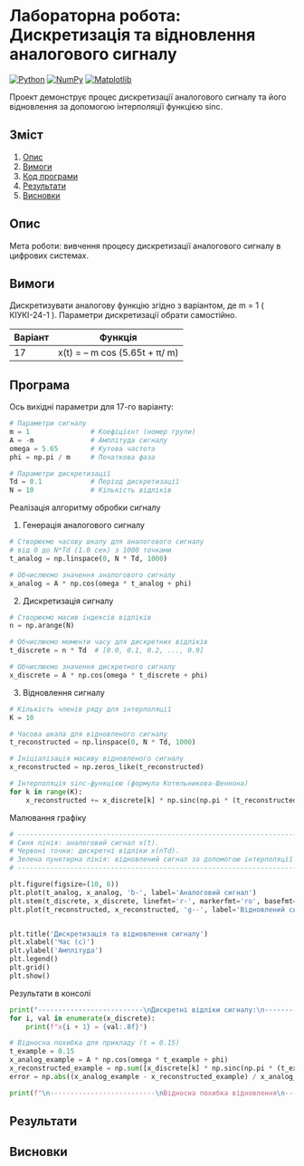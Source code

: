 # Лабораторна робота: Дискретизація та відновлення аналогового сигналу

[![Python](https://img.shields.io/badge/Python-3.8%2B-blue)](https://www.python.org/)
[![NumPy](https://img.shields.io/badge/NumPy-1.20%2B-orange)](https://numpy.org/)
[![Matplotlib](https://img.shields.io/badge/Matplotlib-3.4%2B-orange)](https://matplotlib.org/)

Проект демонструє процес дискретизації аналогового сигналу та його відновлення за допомогою інтерполяції функцією sinc.

## Зміст
1. [Опис](#опис)
2. [Вимоги](#вимоги)
3. [Код програми](#програма)
4. [Результати](#результати)
5. [Висновки](#висновки)

## Опис 

Мета роботи: вивчення процесу дискретизації аналогового сигналу в цифрових системах.

## Вимоги
Дискретизувати аналогову функцію згідно з варіантом, де m = 1 ( КІУКІ-24-1 ). Параметри дискретизації обрати
самостійно.

| Варіант     | Функція                       |
|-------------|-------------------------------|
| 17          | x(t) = – m cos (5.65t + π/ m) |

## Програма

Ось вихідні параметри для 17-го варіанту:

```python
# Параметри сигналу
m = 1               # Коефіцієнт (номер групи)
A = -m              # Амплітуда сигналу
omega = 5.65        # Кутова частота
phi = np.pi / m     # Початкова фаза

# Параметри дискретизації
Td = 0.1            # Період дискретизації
N = 10              # Кількість відліків
```

Реалізація алгоритму обробки сигналу

1. Генерація аналогового сигналу
```python
# Створюємо часову шкалу для аналогового сигналу
# від 0 до N*Td (1.0 сек) з 1000 точками
t_analog = np.linspace(0, N * Td, 1000)

# Обчислюємо значення аналогового сигналу
x_analog = A * np.cos(omega * t_analog + phi)
```

2. Дискретизація сигналу
```python
# Створюємо масив індексів відліків
n = np.arange(N)

# Обчислюємо моменти часу для дискретних відліків
t_discrete = n * Td  # [0.0, 0.1, 0.2, ..., 0.9]

# Обчислюємо значення дискретного сигналу
x_discrete = A * np.cos(omega * t_discrete + phi)
```

3. Відновлення сигналу
```python
# Кількість членів ряду для інтерполяції
K = 10

# Часова шкала для відновленого сигналу 
t_reconstructed = np.linspace(0, N * Td, 1000)

# Ініціалізація масиву відновленого сигналу
x_reconstructed = np.zeros_like(t_reconstructed)

# Інтерполяція sinc-функцією (формула Котельникова-Шеннона)
for k in range(K):
    x_reconstructed += x_discrete[k] * np.sinc(np.pi * (t_reconstructed / Td - k))
```

Малювання графіку
```python
# ---------------------------------------------------------------------------
# Синя лінія: аналоговий сигнал x(t).
# Червоні точки: дискретні відліки x(nTd).
# Зелена пунктирна лінія: відновлений сигнал за допомогою інтерполяції sinc.
# ---------------------------------------------------------------------------

plt.figure(figsize=(10, 6))
plt.plot(t_analog, x_analog, 'b-', label='Аналоговий сигнал')
plt.stem(t_discrete, x_discrete, linefmt='r-', markerfmt='ro', basefmt=' ', label='Дискретні відліки')
plt.plot(t_reconstructed, x_reconstructed, 'g--', label='Відновлений сигнал')


plt.title('Дискретизація та відновлення сигналу')
plt.xlabel('Час (с)')
plt.ylabel('Амплітуда')
plt.legend()
plt.grid()
plt.show()
```

Результати в консолі
```python
print("--------------------------\nДискретні відліки сигналу:\n--------------------------\n")
for i, val in enumerate(x_discrete):
    print(f"x{i + 1} = {val:.8f}")

# Відносна похибка для прикладу (t = 0.15)
t_example = 0.15
x_analog_example = A * np.cos(omega * t_example + phi)
x_reconstructed_example = np.sum([x_discrete[k] * np.sinc(np.pi * (t_example / Td - k)) for k in range(K)])
error = np.abs((x_analog_example - x_reconstructed_example) / x_analog_example) * 100

print(f"\n--------------------------\nВідносна похибка відновлення\n--------------------------\nt = {t_example} с: {error:.2f}%")
```


## Результати
## Висновки
